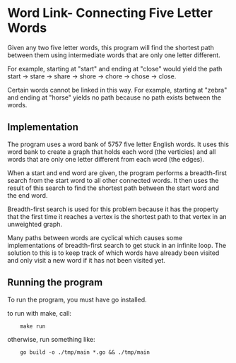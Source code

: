 # Word Link- Connecting Five Letter Words

Given any two five letter words, this program will find the shortest path between them using intermediate words that are only one letter different.

For example, starting at "start" and ending at "close" would yield the path start -> stare -> share -> shore -> chore -> chose -> close.

Certain words cannot be linked in this way. For example, starting at "zebra" and ending at "horse" yields no path because no path exists between the words.

## Implementation

The program uses a word bank of 5757 five letter English words. It uses this word bank to create a graph that holds each word (the verticies) and all words that are only one letter different from each word (the edges).

When a start and end word are given, the program performs a breadth-first search from the start word to all other connected words. It then uses the result of this search to find the shortest path between the start word and the end word.

Breadth-first search is used for this problem because it has the property that the first time it reaches a vertex is the shortest path to that vertex in an unweighted graph.

Many paths between words are cyclical which causes some implementations of breadth-first search to get stuck in an infinite loop. The solution to this is to keep track of which words have already been visited and only visit a new word if it has not been visited yet.

## Running the program

To run the program, you must have go installed.

to run with make, call:

```
    make run
```

otherwise, run something like:

```
    go build -o ./tmp/main *.go && ./tmp/main
```
